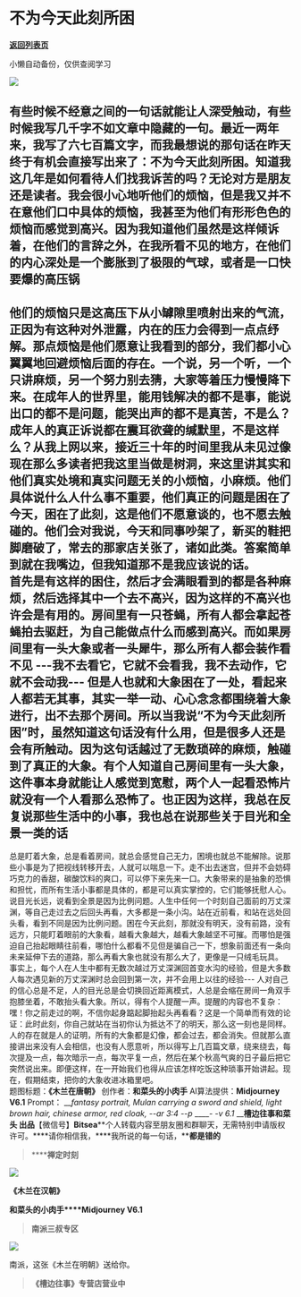 # 不为今天此刻所困

[**返回列表页**](/gzh/槽边往事)

小懒自动备份，仅供查阅学习

![](https://mmbiz.qpic.cn/mmbiz_jpg/Ia6gU9JNtkp3M0h2eoKwbkq3yTkloN2U8mIupJIJopsKSMOtZH2MC5dbNLWOlNCaHvZgLicxIribP4GojtnicLcAw/640?wx_fmt=jpeg&from;=appmsg)

有些时候不经意之间的一句话就能让人深受触动，有些时候我写几千字不如文章中隐藏的一句。最近一两年来，我写了六七百篇文字，而我最想说的那句话在昨天终于有机会直接写出来了：不为今天此刻所困。知道我这几年是如何看待人们找我诉苦的吗？无论对方是朋友还是读者。我会很小心地听他们的烦恼，但是我又并不在意他们口中具体的烦恼，我甚至为他们有形形色色的烦恼而感觉到高兴。因为我知道他们虽然是这样倾诉着，在他们的言辞之外，在我所看不见的地方，在他们的内心深处是一个膨胀到了极限的气球，或者是一口快要爆的高压锅
---
他们的烦恼只是这高压下从小罅隙里喷射出来的气流，正因为有这种对外泄露，内在的压力会得到一点点纾解。那点烦恼是他们愿意让我看到的部分，我们都小心翼翼地回避烦恼后面的存在。一个说，另一个听，一个只讲麻烦，另一个努力别去猜，大家等着压力慢慢降下来。在成年人的世界里，能用钱解决的都不是事，能说出口的都不是问题，能哭出声的都不是真苦，不是么？成年人的真正诉说都在震耳欲聋的缄默里，不是这样么？从我上网以来，接近三十年的时间里我从未见过像现在那么多读者把我这里当做是树洞，来这里讲其实和他们真实处境和真实问题无关的小烦恼，小麻烦。他们具体说什么人什么事不重要，他们真正的问题是困在了今天，困在了此刻，这是他们不愿意谈的，也不愿去触碰的。他们会对我说，今天和同事吵架了，新买的鞋把脚磨破了，常去的那家店关张了，诸如此类。答案简单到就在我嘴边，但我知道那不是我应该说的话。  
首先是有这样的困住，然后才会满眼看到的都是各种麻烦，然后选择其中一个去不高兴，因为这样的不高兴也许会是有用的。房间里有一只苍蝇，所有人都会拿起苍蝇拍去驱赶，为自己能做点什么而感到高兴。而如果房间里有一头大象或者一头犀牛，那么所有人都会装作看不见
---我不去看它，它就不会看我，我不去动作，它就不会动我---
但是人也就和大象困在了一处，看起来人都若无其事，其实一举一动、心心念念都围绕着大象进行，出不去那个房间。所以当我说“不为今天此刻所困”时，虽然知道这句话没有什么用，但是很多人还是会有所触动。因为这句话越过了无数琐碎的麻烦，触碰到了真正的大象。有个人知道自己房间里有一头大象，这件事本身就能让人感觉到宽慰，两个人一起看恐怖片就没有一个人看那么恐怖了。也正因为这样，我总在反复说那些生活中的小事，我也总在说那些关于目光和全景一类的话
---
总是盯着大象，总是看着房间，就总会感觉自己无力，困境也就总不能解除。说那些小事是为了把视线转移开去，人就可以喘息一下。走不出去迷宫，但并不会妨碍巧克力的香甜，碳酸饮料的爽口，可以停下来先来一口。大象带来的是抽象的恐惧和担忧，而所有生活小事都是具体的，都是可以真实掌控的，它们能够抚慰人心。  
说目光长远，说看到全景是因为比例问题。人生中任何一个时刻自己面前的万丈深渊，等自己走过去之后回头再看，大多都是一条小沟。站在近前看，和站在远处回头看，看到不同是因为比例问题。困在今天此刻，那就没有明天，没有前路，没有远方，只能盯着眼前的大象看，越看大象越大，越看大象越坚不可摧。而哪怕是强迫自己抬起眼睛往前看，哪怕什么都看不见但是骗自己一下，想象前面还有一条向未来延伸下去的道路，那么再看大象也就没有那么大了，更像是一只绒毛玩具。  
事实上，每个人在人生中都有无数次越过万丈深渊回首变水沟的经验，但是大多数人每次遇见新的万丈深渊时总会回到第一次，并不会用上以往的经验---
人对自己的信心总是不足，人的目光总是会切换回近距离模式，人总是会缩在房间一角双手抱膝坐着，不敢抬头看大象。所以，得有个人提醒一声。提醒的内容也不复杂：嘿！你之前走过的啊，不信你起身踮起脚抬起头再看看？这是一个简单而有效的论证：此时此刻，你自己就站在当初你认为抵达不了的明天，那么这一刻也是同样。人的存在就是人的证明，所有的大象都是幻像，都会过去，都会消失。但就那么直接讲出来没有人会相信，也没有人愿意听，所以得写上几百篇文章，绕来绕去，每次提及一点，每次暗示一点，每次平复一点，然后在某个秋高气爽的日子最后把它突然说出来。即便这样，在一开始我们也得从应该怎样吃饭这种琐事开始讲起。现在，假期结束，把你的大象收进冰箱里吧。  
题图标题：**《木兰在唐朝》** 创作者：**和菜头的小肉手** AI算法提供：**Midjourney V6.1** Prompt： ___fantasy
portrait, Mulan carrying a sword and shield, light brown hair, chinese armor,
red cloak, --ar 3:4 --p_ ______-_ -v 6.1_ __**槽边往事****和菜头
出品******【微信号】****Bitsea******个人转载内容至朋友圈和群聊天，无需特别申请版权许可。****请你相信我，****我所说的每一句话，****都是错的**

> ******禅定时刻**

![](https://mmbiz.qpic.cn/mmbiz_jpg/Ia6gU9JNtkp3M0h2eoKwbkq3yTkloN2UiaibiacD55V2Zib1nH1XSzfI1AuPbmuM9fr95UDCBAvmTibdLFDmD5BDmWQ/640?wx_fmt=jpeg&from;=appmsg)

**《木兰在汉朝》**

**和菜头的小肉手****Midjourney V6.1**

> **南派三叔专区**

![](https://mmbiz.qpic.cn/mmbiz_jpg/Ia6gU9JNtkp3M0h2eoKwbkq3yTkloN2UjI1Uy7ouo2QAYw0WwrHcvkWYTBmLXcHA7PAkCvZNKIiceiasib8ZLJuJw/640?wx_fmt=jpeg&from;=appmsg)

南派，这张《木兰在明朝》送给你。

> **《槽边往事》专营店营业中**

  
  

  

